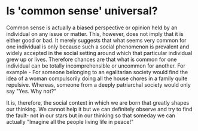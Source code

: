 # Is 'common sense' universal?
Common sense is actually a biased perspective or opinion held by an individual on any issue or matter. This, however, does not imply that it is either good or bad. It merely suggests that what seems very common for one individual is only because such a social phenomenon is prevalent and widely accepted in the social setting around which that particular individual grew up or lives. Therefore chances are that what is common for one individual can be totally incomprehensible or uncommon for another. For example - For someone belonging to an egalitarian society would find the idea of a woman compulsorily doing all the house chores in a family quite repulsive. Whereas, someone from a deeply patriarchal society would only say "Yes. Why not?" 

It is, therefore, the social context in which we are born that greatly shapes our thinking. We cannot help it but we can definitely observe and try to find the fault- not in our stars but in our thinking so that someday we can actually "Imagine all the people living life in peace!"
